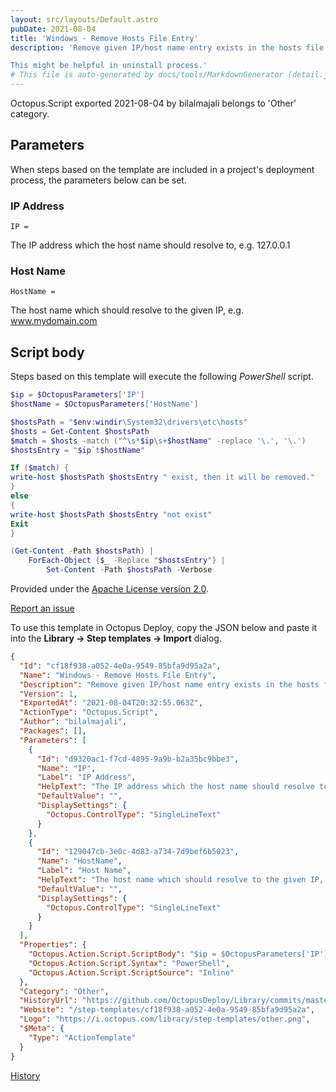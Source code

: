 ```yaml
---
layout: src/layouts/Default.astro
pubDate: 2021-08-04
title: 'Windows - Remove Hosts File Entry'
description: 'Remove given IP/host name entry exists in the hosts file.

This might be helpful in uninstall process.'
# This file is auto-generated by docs/tools/MarkdownGenerator (detail.js)
---
```


Octopus.Script exported 2021-08-04 by bilalmajali belongs to 'Other' category.

## Parameters

When steps based on the template are included in a project's deployment process, the parameters below can be set.


<div class="param">

### IP Address

`IP = `

The IP address which the host name should resolve to, e.g. 127.0.0.1

</div>
        
<div class="param">

### Host Name

`HostName = `

The host name which should resolve to the given IP, e.g. www.mydomain.com

</div>
        

## Script body

Steps based on this template will execute the following *PowerShell* script.

```PowerShell
$ip = $OctopusParameters['IP']
$hostName = $OctopusParameters['HostName']

$hostsPath = "$env:windir\System32\drivers\etc\hosts"
$hosts = Get-Content $hostsPath
$match = $hosts -match ("^\s*$ip\s+$hostName" -replace '\.', '\.')
$hostsEntry = "$ip`t$hostName"

If ($match) {
write-host $hostsPath $hostsEntry " exist, then it will be removed."
}
else
{
write-host $hostsPath $hostsEntry "not exist"
Exit
}

(Get-Content -Path $hostsPath) |
    ForEach-Object {$_ -Replace "$hostsEntry"} |
        Set-Content -Path $hostsPath -Verbose
```

Provided under the [Apache License version 2.0](https://github.com/OctopusDeploy/Library/blob/master/LICENSE.txt).

[Report an issue](https://github.com/OctopusDeploy/Library/issues/new?assignees=&labels=&projects=&template=bug-report.yml&title=Issue%20with%20Windows%20-%20Remove%20Hosts%20File%20Entry&step-template=Windows%20-%20Remove%20Hosts%20File%20Entry)

<div class="get-json">

To use this template in Octopus Deploy, copy the JSON below and paste it into the **Library → Step templates → Import** dialog.

```json
{
  "Id": "cf18f938-a052-4e0a-9549-85bfa9d95a2a",
  "Name": "Windows - Remove Hosts File Entry",
  "Description": "Remove given IP/host name entry exists in the hosts file.\n\nThis might be helpful in uninstall process.",
  "Version": 1,
  "ExportedAt": "2021-08-04T20:32:55.063Z",
  "ActionType": "Octopus.Script",
  "Author": "bilalmajali",
  "Packages": [],
  "Parameters": [
    {
      "Id": "d9320ac1-f7cd-4895-9a9b-b2a35bc9bbe3",
      "Name": "IP",
      "Label": "IP Address",
      "HelpText": "The IP address which the host name should resolve to, e.g. 127.0.0.1",
      "DefaultValue": "",
      "DisplaySettings": {
        "Octopus.ControlType": "SingleLineText"
      }
    },
    {
      "Id": "129047cb-3e0c-4d83-a734-7d9bef6b5023",
      "Name": "HostName",
      "Label": "Host Name",
      "HelpText": "The host name which should resolve to the given IP, e.g. www.mydomain.com",
      "DefaultValue": "",
      "DisplaySettings": {
        "Octopus.ControlType": "SingleLineText"
      }
    }
  ],
  "Properties": {
    "Octopus.Action.Script.ScriptBody": "$ip = $OctopusParameters['IP']\n$hostName = $OctopusParameters['HostName']\n\n$hostsPath = \"$env:windir\\System32\\drivers\\etc\\hosts\"\n$hosts = Get-Content $hostsPath\n$match = $hosts -match (\"^\\s*$ip\\s+$hostName\" -replace '\\.', '\\.')\n$hostsEntry = \"$ip`t$hostName\"\n\nIf ($match) {\nwrite-host $hostsPath $hostsEntry \" exist, then it will be removed.\"\n}\nelse\n{\nwrite-host $hostsPath $hostsEntry \"not exist\"\nExit\n}\n\n(Get-Content -Path $hostsPath) |\n    ForEach-Object {$_ -Replace \"$hostsEntry\"} |\n        Set-Content -Path $hostsPath -Verbose",
    "Octopus.Action.Script.Syntax": "PowerShell",
    "Octopus.Action.Script.ScriptSource": "Inline"
  },
  "Category": "Other",
  "HistoryUrl": "https://github.com/OctopusDeploy/Library/commits/master/step-templates//opt/buildagent/work/75443764cd38076d/step-templates/Remove-Hosts-File-Entry.json",
  "Website": "/step-templates/cf18f938-a052-4e0a-9549-85bfa9d95a2a",
  "Logo": "https://i.octopus.com/library/step-templates/other.png",
  "$Meta": {
    "Type": "ActionTemplate"
  }
}
```

[History](https://github.com/OctopusDeploy/Library/commits/master/step-templates/https://github.com/OctopusDeploy/Library/commits/master/step-templates//opt/buildagent/work/75443764cd38076d/step-templates/Remove-Hosts-File-Entry.json)

</div>
